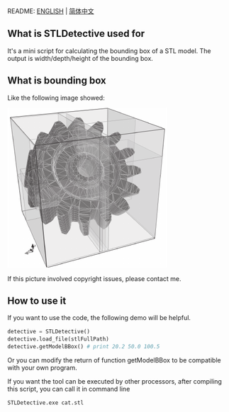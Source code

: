 README: [ENGLISH](https://github.com/alexwoo1900/stldetective/blob/master/README.md) | [简体中文](https://github.com/alexwoo1900/stldetective/blob/master/README_CN.md)

## What is STLDetective used for
It's a mini script for calculating the bounding box of a STL model. The output is width/depth/height of the bounding box.

## What is bounding box
Like the following image showed:

![bounding-box-sample](https://raw.githubusercontent.com/alexwoo1900/stldetective/master/docs/assets/bounding-box-sample.png)

If this picture involved copyright issues, please contact me.

## How to use it
If you want to use the code, the following demo will be helpful.
```python
detective = STLDetective()
detective.load_file(stlFullPath)
detective.getModelBBox() # print 20.2 50.0 100.5
```
Or you can modify the return of function getModelBBox to be compatible with your own program.

If you want the tool can be executed by other processors, after compiling this script, you can call it in command line
```bash
STLDetective.exe cat.stl
```